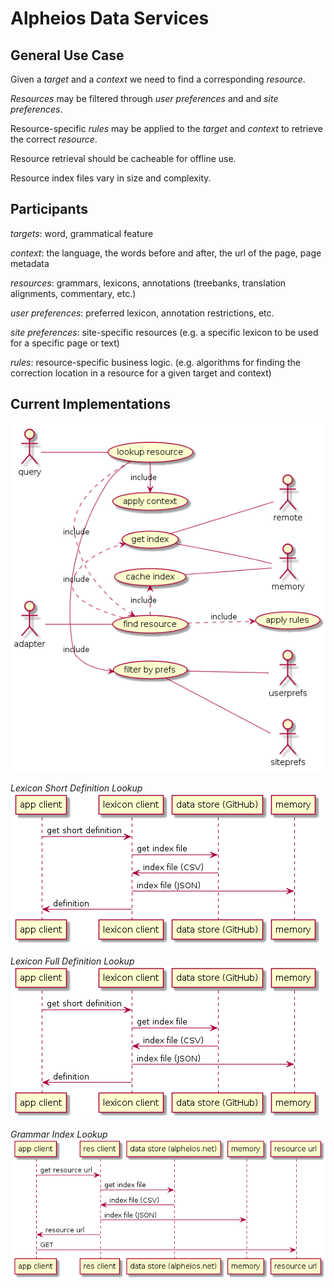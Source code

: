 # Alpheios Data Services

## General Use Case

Given a _target_ and a _context_  we need to find a corresponding _resource_. 

_Resources_ may be filtered through _user preferences_ and and _site preferences_.

Resource-specific _rules_ may be applied to the _target_ and _context_ to retrieve the correct _resource_.

Resource retrieval should be cacheable for offline use.

Resource index files vary in size and complexity.

## Participants

_targets_: word, grammatical feature

_context_: the language, the words before and after, the url of the page, page metadata

_resources_: grammars, lexicons, annotations (treebanks, translation alignments, commentary, etc.)

_user preferences_: preferred lexicon, annotation restrictions, etc.  

_site preferences_: site-specific resources (e.g. a specific lexicon to be used for a specific page or text)

_rules_: resource-specific business logic. (e.g. algorithms for finding the correction location in a resource for a given target and context)


## Current Implementations

![Use Case](uc_lookupresource.png)

*Lexicon Short Definition Lookup*
![Lexicon Short Definitions](lexicon_shortdef.png)

*Lexicon Full Definition Lookup*
![Lexicon Full Definitions](lexicon_shortdef.png)

*Grammar Index Lookup*
![Grammar Index](grammar_index.png)

